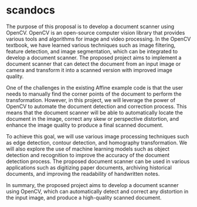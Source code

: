 # scandocs

The purpose of this proposal is to develop a document scanner using OpenCV. OpenCV is an open-source computer vision library that provides various tools and algorithms for image and video processing. In the OpenCV textbook, we have learned various techniques such as image filtering, feature detection, and image segmentation, which can be integrated to develop a document scanner. The proposed project aims to implement a document scanner that can detect the document from an input image or camera and transform it into a scanned version with improved image quality.

One of the challenges in the existing Affine example code is that the user needs to manually find the corner points of the document to perform the transformation. However, in this project, we will leverage the power of OpenCV to automate the document detection and correction process. This means that the document scanner will be able to automatically locate the document in the image, correct any skew or perspective distortion, and enhance the image quality to produce a final scanned document.

To achieve this goal, we will use various image processing techniques such as edge detection, contour detection, and homography transformation. We will also explore the use of machine learning models such as object detection and recognition to improve the accuracy of the document detection process. The proposed document scanner can be used in various applications such as digitizing paper documents, archiving historical documents, and improving the readability of handwritten notes.

In summary, the proposed project aims to develop a document scanner using OpenCV, which can automatically detect and correct any distortion in the input image, and produce a high-quality scanned document.
